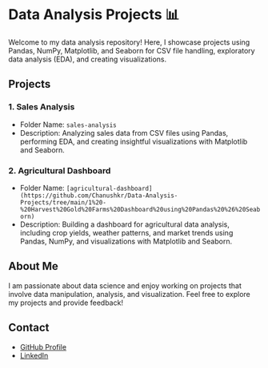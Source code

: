 # Data Analysis Projects 📊

Welcome to my data analysis repository! Here, I showcase projects using Pandas, NumPy, Matplotlib, and Seaborn for CSV file handling, exploratory data analysis (EDA), and creating visualizations.

## Projects

### 1. Sales Analysis
- Folder Name: `sales-analysis`
- Description: Analyzing sales data from CSV files using Pandas, performing EDA, and creating insightful visualizations with Matplotlib and Seaborn.

### 2. Agricultural Dashboard
- Folder Name: `[agricultural-dashboard](https://github.com/Chanushkr/Data-Analysis-Projects/tree/main/1%20-%20Harvest%20Gold%20Farms%20Dashboard%20using%20Pandas%20%26%20Seaborn)`
- Description: Building a dashboard for agricultural data analysis, including crop yields, weather patterns, and market trends using Pandas, NumPy, and visualizations with Matplotlib and Seaborn.

## About Me

I am passionate about data science and enjoy working on projects that involve data manipulation, analysis, and visualization. Feel free to explore my projects and provide feedback!

## Contact

- [GitHub Profile](https://github.com/Chanushkr)
- [LinkedIn](https://www.linkedin.com/in/chanush-kr)
